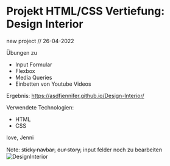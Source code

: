 # Projekt HTML/CSS Vertiefung: Design Interior

new project // 26-04-2022

Übungen zu 
- Input Formular
- Flexbox
- Media Queries
- Einbetten von Youtube Videos

Ergebnis:
https://asdfjennifer.github.io/Design-Interior/

Verwendete Technologien:
- HTML 
- CSS 


love, Jenni

Note: s̵t̵i̵c̵k̵y̵ ̵n̵a̵v̵b̵a̵r̵, o̵u̵r̵ ̵s̵t̵o̵r̵y̵, input felder noch zu bearbeiten
![DesignInterior](https://user-images.githubusercontent.com/98667941/182250359-f6a083fe-b6b5-4892-afa8-d29c932f6a6a.png)
